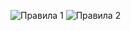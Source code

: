 ![Правила 1](https://github.com/user-attachments/assets/ebe045b2-a9b8-45b5-9073-825fa8214286)
![Правила 2](https://github.com/user-attachments/assets/b353f566-af24-4947-9fd1-1116b4beb965)
